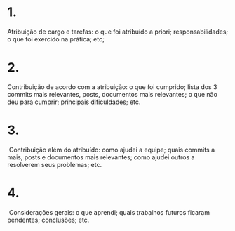 # 1.⁠
⁠Atribuição de cargo e tarefas: o que foi atribuído a priori; responsabilidades; o que foi exercido na prática; etc;

# 2.⁠
⁠⁠Contribuição de acordo com a atribuição: o que foi cumprido; lista dos 3 commits mais relevantes, posts, documentos mais relevantes; o que não deu para cumprir; principais dificuldades; etc.

# 3.
⁠ ⁠⁠Contribuição além do atribuído: como ajudei a equipe; quais commits a mais, posts e documentos mais relevantes; como ajudei outros a resolverem seus problemas; etc.

# 4.
⁠ ⁠⁠Considerações gerais: o que aprendi; quais trabalhos futuros ficaram pendentes; conclusões; etc.

